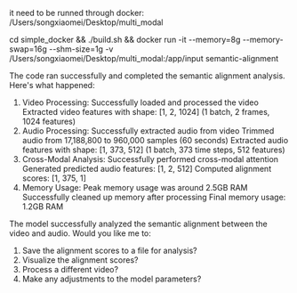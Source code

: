 it need to be runned through docker:
/Users/songxiaomei/Desktop/multi_modal

cd simple_docker && ./build.sh && docker run -it --memory=8g --memory-swap=16g --shm-size=1g -v /Users/songxiaomei/Desktop/multi_modal:/app/input semantic-alignment



The code ran successfully and completed the semantic alignment analysis. Here's what happened:
1. Video Processing:
Successfully loaded and processed the video
Extracted video features with shape: [1, 2, 1024] (1 batch, 2 frames, 1024 features)
2. Audio Processing:
Successfully extracted audio from video
Trimmed audio from 17,188,800 to 960,000 samples (60 seconds)
Extracted audio features with shape: [1, 373, 512] (1 batch, 373 time steps, 512 features)
3. Cross-Modal Analysis:
Successfully performed cross-modal attention
Generated predicted audio features: [1, 2, 512]
Computed alignment scores: [1, 375, 1]
4. Memory Usage:
Peak memory usage was around 2.5GB RAM
Successfully cleaned up memory after processing
Final memory usage: 1.2GB RAM

The model successfully analyzed the semantic alignment between the video and audio. Would you like me to:
1. Save the alignment scores to a file for analysis?
2. Visualize the alignment scores?
3. Process a different video?
4. Make any adjustments to the model parameters?
